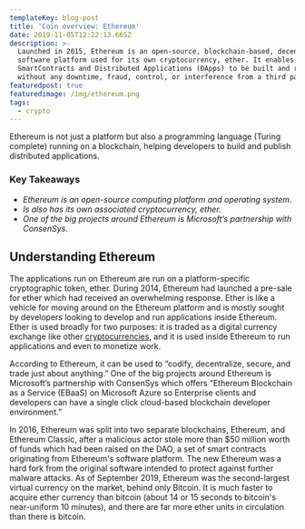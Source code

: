 ```yaml
---
templateKey: blog-post
title: 'Coin overview: Ethereum'
date: 2019-11-05T12:22:13.665Z
description: >-
  Launched in 2015, Ethereum is an open-source, blockchain-based, decentralized
  software platform used for its own cryptocurrency, ether. It enables
  SmartContracts and Distributed Applications (ĐApps) to be built and run
  without any downtime, fraud, control, or interference from a third party.
featuredpost: true
featuredimage: /img/ethereum.png
tags:
  - crypto
---
```

Ethereum is not just a platform but also a programming language (Turing complete) running on a blockchain, helping developers to build and publish distributed applications.

### Key Takeaways 

* _Ethereum is an open-source computing platform and operating system._
* _Is also has its own associated cryptocurrency, ether._
* _One of the big projects around Ethereum is Microsoft’s partnership with ConsenSys._

## Understanding Ethereum 

The applications run on Ethereum are run on a platform-specific cryptographic token, ether. During 2014, Ethereum had launched a pre-sale for ether which had received an overwhelming response. Ether is like a vehicle for moving around on the Ethereum platform and is mostly sought by developers looking to develop and run applications inside Ethereum. Ether is used broadly for two purposes: it is traded as a digital currency exchange like other [cryptocurrencies](https://www.investopedia.com/terms/c/cryptocurrency.asp), and it is used inside Ethereum to run applications and even to monetize work.

According to Ethereum, it can be used to “codify, decentralize, secure, and trade just about anything.” One of the big projects around Ethereum is Microsoft’s partnership with ConsenSys which offers “Ethereum Blockchain as a Service (EBaaS) on Microsoft Azure so Enterprise clients and developers can have a single click cloud-based blockchain developer environment.”

In 2016, Ethereum was split into two separate blockchains, Ethereum, and Ethereum Classic, after a malicious actor stole more than $50 million worth of funds which had been raised on the DAO, a set of smart contracts originating from Ethereum's software platform. The new Ethereum was a hard fork from the original software intended to protect against further malware attacks. As of September 2019, Ethereum was the second-largest virtual currency on the market, behind only Bitcoin. It is much faster to acquire ether currency than bitcoin (about 14 or 15 seconds to bitcoin's near-uniform 10 minutes), and there are far more ether units in circulation than there is bitcoin.
